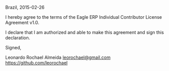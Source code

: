 Brazil, 2015-02-26

I hereby agree to the terms of the Eagle ERP Individual Contributor License
Agreement v1.0.

I declare that I am authorized and able to make this agreement and sign this
declaration.

Signed,

Leonardo Rochael Almeida leorochael@gmail.com https://github.com/leorochael
